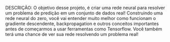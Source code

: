DESCRIÇÃO:
O objetivo desse projeto, é criar uma rede neural para resolver um problema de predição em um conjunto de dados real! 
Construindo uma rede neural do zero, você vai entender muito melhor como funcionam o gradiente descendente, backpropagation 
e outros conceitos importantes antes de começarmos a usar ferramentas como Tensorflow. Você também terá uma chance de ver sua 
rede resolvendo um problema real!
